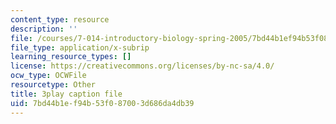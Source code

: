 ```yaml
---
content_type: resource
description: ''
file: /courses/7-014-introductory-biology-spring-2005/7bd44b1ef94b53f087003d686da4db39_zIXGgyOwtUk.vtt
file_type: application/x-subrip
learning_resource_types: []
license: https://creativecommons.org/licenses/by-nc-sa/4.0/
ocw_type: OCWFile
resourcetype: Other
title: 3play caption file
uid: 7bd44b1e-f94b-53f0-8700-3d686da4db39
---
```

